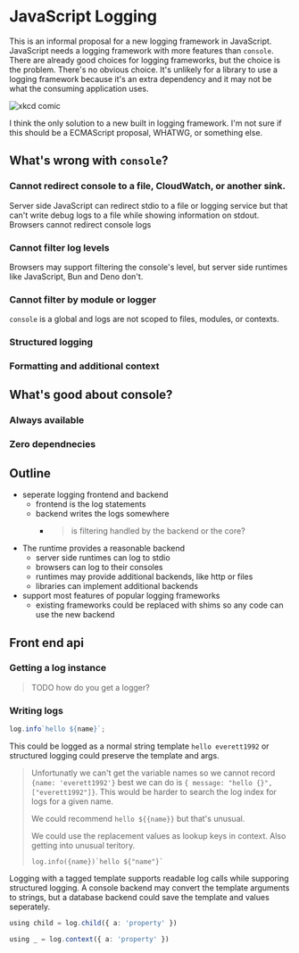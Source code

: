 # JavaScript Logging

This is an informal proposal for a new logging framework in JavaScript. 
JavaScript needs a logging framework with more features than `console`.
There are already good choices for logging frameworks, but the choice is the problem.
There's no obvious choice. It's unlikely for a library to use a logging framework because it's an extra dependency
and it may not be what the consuming application uses.

![xkcd comic](https://imgs.xkcd.com/comics/standards.png)

I think the only solution to a new built in logging framework.
I'm not sure if this should be a ECMAScript proposal, WHATWG, or something else.

## What's wrong with `console`?

### Cannot redirect console to a file, CloudWatch, or another sink.

Server side JavaScript can redirect stdio to a file or logging service but that can't write debug logs to a file while showing information on stdout.
Browsers cannot redirect console logs

### Cannot filter log levels

Browsers may support filtering the console's level, but server side runtimes like JavaScript, Bun and Deno don't.

### Cannot filter by module  or logger

`console` is a global and logs are not scoped to files, modules, or contexts.

### Structured logging

### Formatting and additional context

## What's good about console?

### Always available
### Zero dependnecies

## Outline

 - seperate logging frontend and backend
   - frontend is the log statements
   - backend writes the logs somewhere
     - > is filtering handled by the backend or the core?
 - The runtime provides a reasonable backend
   - server side runtimes can log to stdio
   - browsers can log to their consoles
   - runtimes may provide additional backends, like http or files
   - libraries can implement additional backends
 - support most features of popular logging frameworks
   - existing frameworks could be replaced with shims so any code can use the new backend


## Front end api

### Getting a log instance
> TODO how do you get a logger?

### Writing logs

```typescript
log.info`hello ${name}`;
```

This could be logged as a normal string template `hello everett1992` or structured logging
could preserve the template and args.

> Unfortunatly we can't get the variable names so we cannot record `{name: 'everett1992'}` best we can do is
> `{ message: "hello {}", ["everett1992"]}`. This would be harder to search the log index for logs for a given name.
>
> We could recommend `hello ${{name}}` but that's unusual.
>
> We could use the replacement values as lookup keys in context. Also getting into unusual teritory.
> ```
> log.info({name})`hello ${"name"}`
> ``````

Logging with a tagged template supports readable log calls while supporing structured logging. A console backend may convert the template arguments to strings, but a database backend could save the template and values seperately. 

```typescript
using child = log.child({ a: 'property' })

using _ = log.context({ a: 'property' })
```
